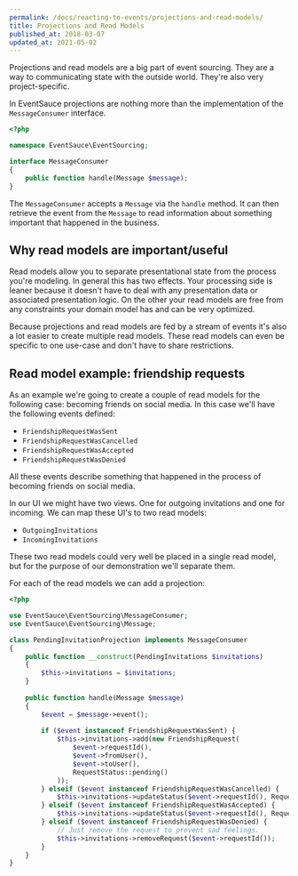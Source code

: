 ```yaml
---
permalink: /docs/reacting-to-events/projections-and-read-models/
title: Projections and Read Models
published_at: 2018-03-07
updated_at: 2021-05-02
---
```


Projections and read models are a big part of event sourcing. They
are a way to communicating state with the outside world. They're also
very project-specific.

In EventSauce projections are nothing more than the implementation of
the `MessageConsumer` interface.

```php
<?php

namespace EventSauce\EventSourcing;

interface MessageConsumer
{
    public function handle(Message $message);
}
```

The `MessageConsumer` accepts a `Message` via the `handle` method. It can
then retrieve the event from the `Message` to read information
about something important that happened in the business.

## Why read models are important/useful

Read models allow you to separate presentational state from the process
you're modeling. In general this has two effects. Your processing side
is leaner because it doesn't have to deal with any presentation data or
associated presentation logic. On the other your read models are free
from any constraints your domain model has and can be very optimized.

Because projections and read models are fed by a stream of events it's
also a lot easier to create multiple read models. These read models can
even be specific to one use-case and don't have to share restrictions.

## Read model example: friendship requests

As an example we're going to create a couple of read models for the
following case: becoming friends on social media. In this case we'll have
the following events defined:

* `FriendshipRequestWasSent`
* `FriendshipRequestWasCancelled`
* `FriendshipRequestWasAccepted`
* `FriendshipRequestWasDenied`

All these events describe something that happened in the process of becoming
friends on social media.

In our UI we might have two views. One for outgoing invitations and one for incoming.
We can map these UI's to two read models:

* `OutgoingInvitations`
* `IncomingInvitations`

These two read models could very well be placed in a single read model, but for the
purpose of our demonstration we'll separate them.

For each of the read models we can add a projection:

```php
<?php

use EventSauce\EventSourcing\MessageConsumer;
use EventSauce\EventSourcing\Message;

class PendingInvitationProjection implements MessageConsumer
{
    public function __construct(PendingInvitations $invitations)
    {
        $this->invitations = $invitations;
    }
    
    public function handle(Message $message)
    {
        $event = $message->event();
        
        if ($event instanceof FriendshipRequestWasSent) {
            $this->invitations->add(new FriendshipRequest(
                $event->requestId(),
                $event->fromUser(),
                $event->toUser(),
                RequestStatus::pending()
            ));
        } elseif ($event instanceof FriendshipRequestWasCancelled) {
            $this->invitations->updateStatus($event->requestId(), RequestStatus::cancelled());
        } elseif ($event instanceof FriendshipRequestWasAccepted) {
            $this->invitations->updateStatus($event->requestId(), RequestStatus::accepted());
        } elseif ($event instanceof FriendshipRequestWasDenied) {
            // Just remove the request to prevent sad feelings.
            $this->invitations->removeRequest($event->requestId());
        }
    }
}
```
